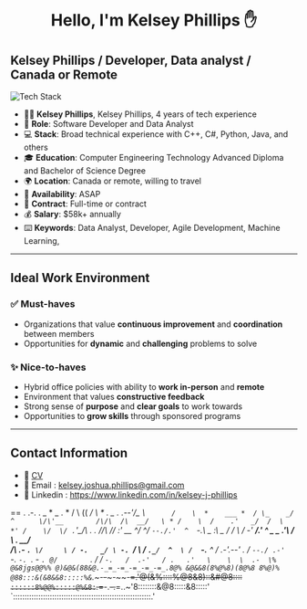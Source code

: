 <h1 align="center">Hello, I'm Kelsey Phillips ✋</h1>

## Kelsey Phillips / Developer, Data analyst / Canada or Remote
<p align="left"><img src="https://skillicons.dev/icons?i=cpp,cs,java,py,mysql,sqlite,r,postgres,git,github,bash,linux,vim&perline=16" alt="Tech Stack" /> </p>

- 👨‍💼 **Kelsey Phillips**, Kelsey Phillips, 4 years of tech experience 
- 🧑‍ **Role**: Software Developer and Data Analyst
- 💻 **Stack**: Broad technical experience with C++, C#, Python, Java, and others
- 🎓 **Education**: Computer Engineering Technology Advanced Diploma and Bachelor of Science Degree
- 🌍 **Location**: Canada or remote, willing to travel
- 📅 **Availability**: ASAP  
- 📝 **Contract**: Full-time or contract 
- 💰 **Salary**: $58k+ annually 
- ⌨️ **Keywords**: Data Analyst, Developer, Agile Development, Machine Learning, 

---

## Ideal Work Environment

### ✅ Must-haves

- Organizations that value **continuous improvement** and **coordination** between members
- Opportunities for **dynamic** and **challenging** problems to solve

### ✨ Nice-to-haves

- Hybrid office policies with ability to **work in-person** and **remote**
- Environment that values **constructive feedback**
- Strong sense of **purpose** and **clear goals** to work towards
- Opportunities to **grow skills** through sponsored programs

---
## Contact Information

- 📄 [CV](https://www.github.com/KelseyJPhillips/hire-me/blob/main/Kelsey_Phillips_Master_CV.pdf)
- 📧 Email : [kelsey.joshua.phillips@gmail.com](mailto:kelsey.joshua.phillips@gmail.com)
- 🤝 Linkedin : https://www.linkedin.com/in/kelsey-j-phillips

==
    .                  .-.    .  _   *     _   .
           *          /   \     ((       _/ \       *    .
         _    .   .--'\/\_ \     `      /    \  *    ___
     *  / \_    _/ ^      \/\'__        /\/\  /\  __/   \ *
       /    \  /    .'   _/  /  \  *' /    \/  \/ .`'\_/\   .
  .   /\/\  /\/ :' __  ^/  ^/    `--./.'  ^  `-.\ _    _:\ _
     /    \/  \  _/  \-' __/.' ^ _   \_   .'\   _/ \ .  __/ \
   /\  .-   `. \/     \ / -.   _/ \ -. `_/   \ /    `._/  ^  \
  /  `-.__ ^   / .-'.--'    . /    `--./ .-'  `-.  `-. `.  -  `.
@/        `.  / /      `-.   /  .-'   / .   .'   \    \  \  .-  \%
@&8jgs@@%% @)&@&(88&@.-_=_-=_-=_-=_-=_.8@% &@&&8(8%@%8)(8@%8 8%@)%
@88:::&(&8&&8:::::%&`.~-_~~-~~_~-~_~-~~=.'@(&%::::%@8&8)::&#@8::::
`::::::8%@@%:::::@%&8:`.=~~-.~~-.~~=..~'8::::::::&@8:::::&8:::::'
 `::::::::::::::::::::::::::::::::::::::::::::::::::::::::::::.'